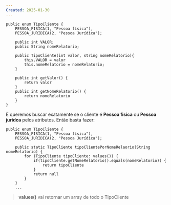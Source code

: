 ```yaml
---
Created: 2025-01-30
---
```



```
public enum TipoCliente {
	PESSOA_FISICA(1, "Pessoa física"),
	PESSOA_JURIDICA(2, "Pessoa Jurídica");

	public int VALOR;
	public String nomeRelatorio;

	public TipoCliente(int valor, string nomeRelatorio){
		this.VALOR = valor
		this.nomeRelatorio = nomeRelatorio;
	}

	public int getValor() {
		return valor
	}
	public int getNomeRelatorio() {
		return nomeRelatorio
	}
}

```

E queremos buscar exatamente se o cliente é **Pessoa fisica** ou **Pessoa juridca**  pelos atributos. Então basta fazer: 

```
public enum TipoCliente {
	PESSOA_FISICA(1, "Pessoa física"),
	PESSOA_JURIDICA(2, "Pessoa Jurídica");

	public static TipoCliente tipoClientePorNomeRelaorio(String nomeRelatorio) {
		for (TipoCliente tipoCliente: values()) {
			if(tipoCliente.getNomeRelatorio().equals(nomeRelatorio)) {
				return tipoCliente
			}
			return null
		}
	}
	...

```

> **values()** vai retornar um array de todo o TipoCliente

